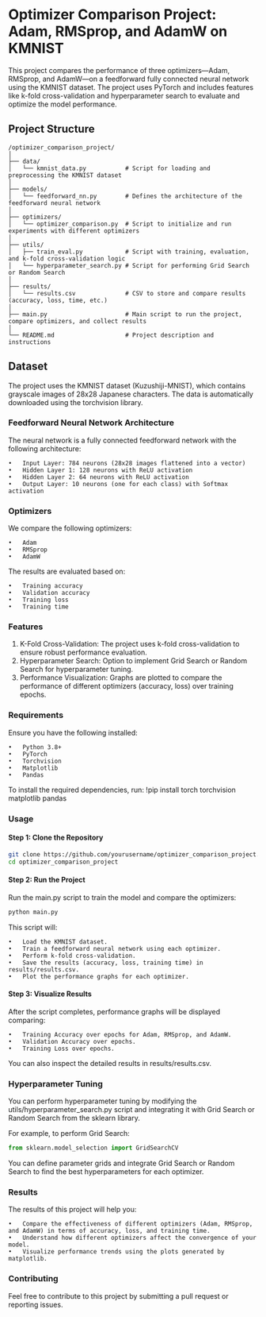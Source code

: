 # Optimizer Comparison Project: Adam, RMSprop, and AdamW on KMNIST

This project compares the performance of three optimizers—Adam, RMSprop, and AdamW—on a feedforward fully connected neural network using the KMNIST dataset. The project uses PyTorch and includes features like k-fold cross-validation and hyperparameter search to evaluate and optimize the model performance.

## Project Structure

```
/optimizer_comparison_project/
│
├── data/
│   └── kmnist_data.py           # Script for loading and preprocessing the KMNIST dataset
│
├── models/
│   └── feedforward_nn.py        # Defines the architecture of the feedforward neural network
│
├── optimizers/
│   └── optimizer_comparison.py  # Script to initialize and run experiments with different optimizers
│
├── utils/
│   ├── train_eval.py            # Script with training, evaluation, and k-fold cross-validation logic
│   └── hyperparameter_search.py # Script for performing Grid Search or Random Search
│
├── results/
│   └── results.csv              # CSV to store and compare results (accuracy, loss, time, etc.)
│
├── main.py                      # Main script to run the project, compare optimizers, and collect results
│
└── README.md                    # Project description and instructions
```

## Dataset
The project uses the KMNIST dataset (Kuzushiji-MNIST), which contains grayscale images of 28x28 Japanese characters. The data is automatically downloaded using the torchvision library.

### Feedforward Neural Network Architecture
The neural network is a fully connected feedforward network with the following architecture:

	•	Input Layer: 784 neurons (28x28 images flattened into a vector)
	•	Hidden Layer 1: 128 neurons with ReLU activation
	•	Hidden Layer 2: 64 neurons with ReLU activation
	•	Output Layer: 10 neurons (one for each class) with Softmax activation

### Optimizers
We compare the following optimizers:

	•	Adam
	•	RMSprop
	•	AdamW

The results are evaluated based on:

	•	Training accuracy
	•	Validation accuracy
	•	Training loss
	•	Training time

### Features
1.	K-Fold Cross-Validation: The project uses k-fold cross-validation to ensure robust performance evaluation.
2.	Hyperparameter Search: Option to implement Grid Search or Random Search for hyperparameter tuning.
3.	Performance Visualization: Graphs are plotted to compare the performance of different optimizers (accuracy, loss) over training epochs.

### Requirements
Ensure you have the following installed:

	•	Python 3.8+
	•	PyTorch
	•	Torchvision
	•	Matplotlib
	•	Pandas

To install the required dependencies, run:
!pip install torch torchvision matplotlib pandas

### Usage

#### Step 1: Clone the Repository

```bash
git clone https://github.com/yourusername/optimizer_comparison_project.git
cd optimizer_comparison_project
```

#### Step 2: Run the Project
Run the main.py script to train the model and compare the optimizers:

```bash
python main.py
```

This script will:

	•	Load the KMNIST dataset.
	•	Train a feedforward neural network using each optimizer.
	•	Perform k-fold cross-validation.
	•	Save the results (accuracy, loss, training time) in results/results.csv.
	•	Plot the performance graphs for each optimizer.
#### Step 3: Visualize Results
After the script completes, performance graphs will be displayed comparing:

	•	Training Accuracy over epochs for Adam, RMSprop, and AdamW.
	•	Validation Accuracy over epochs.
	•	Training Loss over epochs.

You can also inspect the detailed results in results/results.csv.

### Hyperparameter Tuning
You can perform hyperparameter tuning by modifying the utils/hyperparameter_search.py script and integrating it with Grid Search or Random Search from the sklearn library.

For example, to perform Grid Search:

```python
from sklearn.model_selection import GridSearchCV
```

You can define parameter grids and integrate Grid Search or Random Search to find the best hyperparameters for each optimizer.

### Results
The results of this project will help you:

	•	Compare the effectiveness of different optimizers (Adam, RMSprop, and AdamW) in terms of accuracy, loss, and training time.
	•	Understand how different optimizers affect the convergence of your model.
	•	Visualize performance trends using the plots generated by matplotlib.

### Contributing
Feel free to contribute to this project by submitting a pull request or reporting issues.

